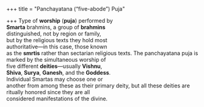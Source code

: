 +++
title = "Panchayatana (“five-abode”) Puja"

+++
Type of **worship** (**puja**) performed by  
**Smarta** brahmins, a group of **brahmins**  
distinguished, not by region or family,  
but by the religious texts they hold most  
authoritative—in this case, those known  
as the **smrtis** rather than sectarian religious texts. The panchayatana puja is  
marked by the simultaneous worship of  
five different **deities**—usually **Vishnu**,  
**Shiva**, **Surya**, **Ganesh**, and the **Goddess**.  
Individual Smartas may choose one or  
another from among these as their primary deity, but all these deities are ritually honored since they are all  
considered manifestations of the divine.